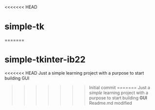 <<<<<<< HEAD
# simple-tk
=======
# simple-tkinter-ib22
<<<<<<< HEAD
Just a simple learning project with a purpose to start building GUI
>>>>>>> Initial commit
=======
Just a *simple* learning project with a purpose to start building **GUI**
>>>>>>> Readme.md modified
